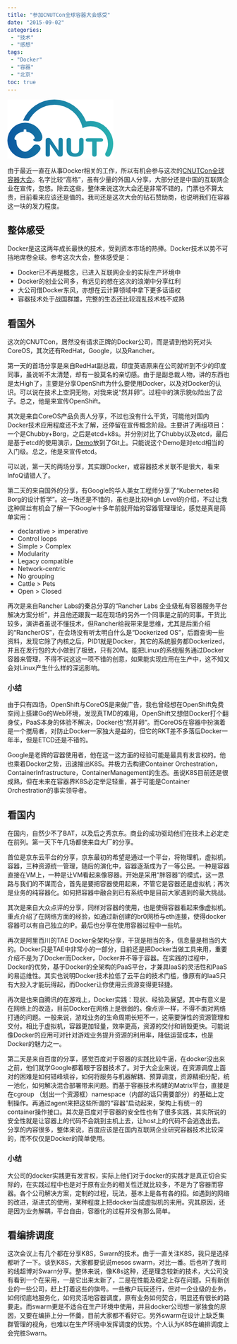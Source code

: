 ```yaml
---
title: "参加CNUTCon全球容器大会感受"
date: "2015-09-02"
categories:
 - "技术"
 - "感想"
tags:
 - "Docker"
 - "容器"
 - "北京"
toc: true
---
```


![cnutcon](/images/docker/cnut.png)

由于最近一直在从事Docker相关的工作，所以有机会参与这次的[CNUTCon全球容器大会](http://cnutcon.com/)。名字比较“高格”，虽有少量的外国人分享，大部分还是中国的互联网企业在宣传，忽悠。除去这些，整体来说这次大会还是非常不错的，门票也不算太贵，目前看来应该还是值的。我司还是这次大会的钻石赞助商，也说明我们在容器这一块的发力程度。

## 整体感受

Docker是这这两年成长最快的技术，受到资本市场的热捧。Docker技术以势不可挡地席卷全球。参考这次大会，整体感受是：

  - Docker已不再是概念，已进入互联网企业的实际生产环境中
  - Docker的创业公司多，有远见的想在这次的浪潮中分享红利
  - 大公司借Docker东风，亦想在云计算领域中拿下更多话语权
  - 容器技术处于战国群雄，完整的生态还比较混乱技术栈不成熟

## 看国外

这次的CNUTCon，居然没有请求正牌的Docker公司，而是请到他的死对头CoreOS，其次还有RedHat，Google，以及Rancher。

第一天的首场分享是来自RedHat副总裁，印度英语原来在公司就听到不少的印度同事，虽说听不太清楚，却有一股莫名的亲切感。由于是副总裁人物，讲的东西也是太High了，主要是分享OpenShift为什么要使用Docker，以及对Docker的认识。可以说在技术上空洞无物，对我来说“然并卵”。过程中的演示貌似险出了岔子。总之，他是来宣传OpenShift。

其次是来自CoreOS产品负责人分享，不过也没有什么干货，可能他对国内Docker技术应用程度还不太了解，还停留在宣传概念阶段。主要讲了两组项目：一个是Chubby+Borg，之后是etcd+k8s。并分别对比了Chubby以及etcd，最后是基于etcd的使用演示，[Demo](https://github.com/kelseyhightower/cnutcon-2015)放到了Git上。只能说这个Demo是对etcd相当的入门级。总之，他是来宣传etcd。

可以说，第一天的两场分享，其实跟Docker，或容器技术关联不是很大，看来InfoQ请错人了。

第二天的来自国外的分享，有Google的华人美女工程师分享了“Kubernetes和Borg的设计哲学”。这一场还是不错的，虽也是比较High Level的介绍，不过让我这种屌丝有机会了解一下Google十多年前就开始的容器管理理论，感觉是真是简单实用：

  - declarative > imperative
  - Control loops
  - Simple > Complex
  - Modularity
  - Legacy compatible
  - Network-centric
  - No grouping
  - Cattle > Pets
  - Open > Closed

再次是来自Rancher Labs的秦总分享的“Rancher Labs 企业级私有容器服务平台解决方案分析”，并且他还跟我一起在现场的另外一个同事是之前的同事。干货比较多，演讲者虽说不懂技术，但Rancher给我带来是思维，尤其是后面介绍的“RancherOS”，在会场没有听太明白什么是“Dockerized OS”，后面查询一些资料，发现它除了内核之后，PID1就是Docker，其它的系统服务都Dockerized，并且在发行包的大小做到了极致，只有20M。能把Linux的系统服务通过Docker容器来管理，不得不说这这一项不错的创意，如果能实现应用在生产中，这不知又会对Linux产生什么样的深远影响。

### 小结

由于只有四场，OpenShift与CoreOS是来做广告，我也曾经想在OpenShift免费空间上搭建Go的Web环境，发现真TMD的难用，OpenShift又想借Docker打个翻身仗，PaaS本身的体验不解决，Docker也“然并卵“。而CoreOS在容器中扮演着是一个搅局者，对防止Docker一家独大是益的，但它的RKT差不多落后Docker一年半，但是ETCD还是不错的。

Google是老牌的容器使用者，他在这一这方面的经验可能是最具有发言权的。他也乘着Docker之势，迅速摧出K8S。并极力去构建Container Orchestration，ContainerInfrastructure，ContainerManagement的生态。虽说K8S目前还是很成熟，但在未来在容器界K8S必定举足轻重，甚于可能是Container Orchestration的事实领导者。

## 看国内

在国内，自然少不了BAT，以及后之秀京东。商业的成功驱动他们在技术上必定走在前列。第一天下午几场都使来自大厂的分享。

首位是京东云平台的分享，京东最初的希望是通过一个平台，将物理机，虚拟机，容器，三种资源统一管理，随后的演化中，容器逐渐成为了一等公民。一种是容器直接在VM上，一种是让VM看起来像容器。开始是采用“胖容器”的模式，这一思路与我们的不谋而合，首先是要把容器使用起来，不管它是容器还是虚拟机；再次是业务的纯容器化。如何把容器中融合到已有系统中是目前大家遇到的最大挑战。

其次是来自大众点评的分享，同样对容器的使用，也是使得容器看起来像虚拟机。重点介绍了在网络方面的经验，如通过新创建的br0网桥与eth连接，使得docker 容器可以有自己独立的IP。最后也分享在使用容器过程中一些坑。

再次是阿里百川的TAE Docker全架构分享，干货是相当的多，信息量是相当的大的。Docker只是TAE中非常小的一部分，目前还是把Docker当做工具来用，重要介绍不是为了Docker而Docker，Docker并不等于容器。在实践的过程中，Docker的优势，基于Docker的全架构的PaaS平台，才兼具IaaS的灵活性和PaaS的易运维性。其实也说明Docker技术拉低了云平台的技术门槛，像原有的IaaS只有大投入才能玩得起，而Docker让你使用云资源变得更轻捷。

再次是也来自腾讯的在游戏上，Docker实践：现状、经验及展望。其中有意义是在网络上的改造，目前Docker在网络上是很弱的。像点评一样，不得不面对网络打通的问题。一般来说，游戏业务的生命周期长短不一，这需要弹性的资源管理和交付。相比于虚拟机，容器更加轻量，效率更高，资源的交付和销毁更快。可能说像Docker的应用可对针对游戏业务提升资源的利用率，降低运营成本，也是Docker的魅力之一。

第二天是来自百度的分享，感觉百度对于容器的实践比较牛逼，在docker没出来之前，他们就学Google都着眼于容器技术了。对于大企业来说，在资源调度上面对的困难是如何错峰填谷，如何将服务与机器解耦、预算调度，资源精细分配，统一池化，如何解决混合部署带来问题。而基于容器技术构建的Matrix平台，直接是在cgroup （划出一个资源框）namespace（内部的话只需要部分）的基础上定制操作。再通过agent来把这些所谓的“容器”启动起来，架构上有统一的container操作接口。其次是百度对于容器的安全性也有了很多实践，其实所说的安全性就是让容器上的代码不会跳到主机上去，让host上的代码不会逃逸出去。分享的内容很多，整体来说，百度应该是在国内互联网企业研究容器技术比较深的，而不仅仅是Docker的简单使用。

### 小结

大公司的docker实践更有发言权，实际上他们对于docker的实践才是真正切合实际的，在实践过程中也是对于原有业务的相关性迁就比较多，不是为了容器而容器。各个公司解决方案，定制的过程，玩法，基本上是各有各的招。如遇到的网络的改进，渐进式的使用，某种程度上把docker当成虚拟机的来用。究其原因，还是因为业务解耦，平台自由，容器化的过程并没有那么简单。


## 看编排调度

这次会议上有几个都在分享K8S，Swarn的技术。由于一直关注K8S，我只是选择都听了一下。谈到K8S，大家都要说说mesos swarm，对比一番。后也听了我司的线超博对Swarn分享。整体来说，像K8s这种，还是理念较新的技术，大公司没有看到一个在采用，一是它出来太新了，二是在性能及稳定上存在问题。只有新创业的一些公司，赶上打着这些的旗号。一些散户玩玩还行，但对一企业级的业务，如何彻底地服务化，如何灵活地容器调度，原有业务如何契合，明显还有很长的路要走。而swarm更是不适合在生产环境中使用，并且docker公司想一家独食的原因，又要在编排上分一怀羹，目前大家都不看好它。另外swarm在设计上缺乏集群管理的视角，也难以在生产环境中发挥调度的优势。个人认为K8S在编排调度上会完胜Swarn。
